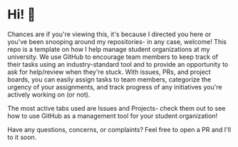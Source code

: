 # Hi! 👋

Chances are if you're viewing this, it's because I directed you here or you've been snooping around my repositories- in any case, welcome! This repo is a template on how I help manage student organizations at my university. We use GitHub to encourage team members to keep track of their tasks using an industry-standard tool and to provide an opportunity to ask for help/review when they're stuck. With issues, PRs, and project boards, you can easily assign tasks to team members, categorize the urgency of your assignments, and track progress of any initiatives you're actively working on (or not).

The most active tabs used are Issues and Projects- check them out to see how to use GitHub as a management tool for your student organization! 

Have any questions, concerns, or complaints? Feel free to open a PR and I'll to it soon. 
